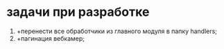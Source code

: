# задачи при разработке

1. +перенести все обработчики из главного модуля в папку handlers;
2. +пагинация вебкамер;
